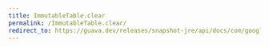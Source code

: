 ```yaml
---
title: ImmutableTable.clear
permalink: /ImmutableTable.clear/
redirect_to: https://guava.dev/releases/snapshot-jre/api/docs/com/google/common/collect/ImmutableTable.html#clear--
---
```

